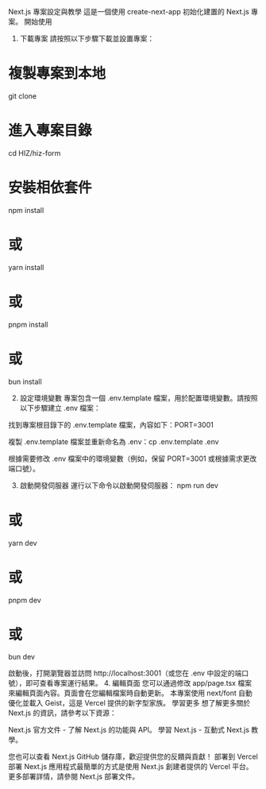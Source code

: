 Next.js 專案設定與教學
這是一個使用 create-next-app 初始化建置的 Next.js 專案。
開始使用
1. 下載專案
請按照以下步驟下載並設置專案：
# 複製專案到本地
git clone <repository-url>
# 進入專案目錄
cd HIZ/hiz-form
# 安裝相依套件
npm install
# 或
yarn install
# 或
pnpm install
# 或
bun install

2. 設定環境變數
專案包含一個 .env.template 檔案，用於配置環境變數。請按照以下步驟建立 .env 檔案：

找到專案根目錄下的 .env.template 檔案，內容如下：PORT=3001


複製 .env.template 檔案並重新命名為 .env：cp .env.template .env


根據需要修改 .env 檔案中的環境變數（例如，保留 PORT=3001 或根據需求更改端口號）。

3. 啟動開發伺服器
運行以下命令以啟動開發伺服器：
npm run dev
# 或
yarn dev
# 或
pnpm dev
# 或
bun dev

啟動後，打開瀏覽器並訪問 http://localhost:3001（或您在 .env 中設定的端口號），即可查看專案運行結果。
4. 編輯頁面
您可以通過修改 app/page.tsx 檔案來編輯頁面內容。頁面會在您編輯檔案時自動更新。
本專案使用 next/font 自動優化並載入 Geist，這是 Vercel 提供的新字型家族。
學習更多
想了解更多關於 Next.js 的資訊，請參考以下資源：

Next.js 官方文件 - 了解 Next.js 的功能與 API。
學習 Next.js - 互動式 Next.js 教學。

您也可以查看 Next.js GitHub 儲存庫，歡迎提供您的反饋與貢獻！
部署到 Vercel
部署 Next.js 應用程式最簡單的方式是使用 Next.js 創建者提供的 Vercel 平台。
更多部署詳情，請參閱 Next.js 部署文件。